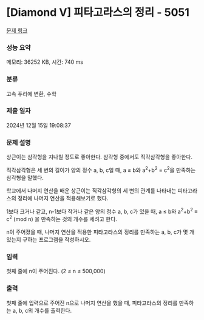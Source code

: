 # [Diamond V] 피타고라스의 정리 - 5051 

[문제 링크](https://www.acmicpc.net/problem/5051) 

### 성능 요약

메모리: 36252 KB, 시간: 740 ms

### 분류

고속 푸리에 변환, 수학

### 제출 일자

2024년 12월 15일 19:08:37

### 문제 설명

<p>상근이는 삼각형을 지나칠 정도로 좋아한다. 삼각형 중에서도 직각삼각형을 좋아한다.</p>

<p>직각삼각형은 세 변의 길이가 양의 정수 a, b, c일 때, a ≤ b와 a<sup>2</sup>+b<sup>2</sup> = c<sup>2</sup>을 만족하는 삼각형을 말했다.</p>

<p>학교에서 나머지 연산을 배운 상근이는 직각삼각형의 세 변의 관계를 나타내는 피타고라스의 정리에 나머지 연산을 적용해보기로 했다.</p>

<p>1보다 크거나 같고, n-1보다 작거나 같은 양의 정수 a, b, c가 있을 때, a ≤ b와 a<sup>2</sup>+b<sup>2</sup> ≡ c<sup>2</sup> (mod n) 을 만족하는 것의 개수를 세려고 한다.</p>

<p>n이 주어졌을 때, 나머지 연산을 적용한 피타고라스의 정리를 만족하는 a, b, c가 몇 개 있는지 구하는 프로그램을 작성하시오. </p>

### 입력 

 <p>첫째 줄에 n이 주어진다. (2 ≤ n ≤ 500,000)</p>

### 출력 

 <p>첫째 줄에 입력으로 주어진 n으로 나머지 연산을 했을 때, 피타고라스의 정리를 만족하는 a, b, c의 개수를 출력한다.</p>

